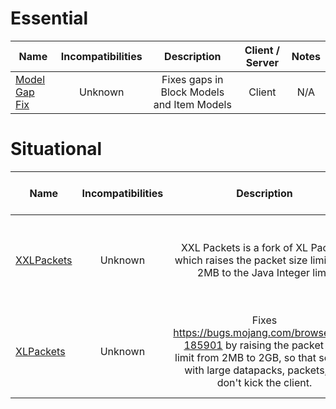 # Essential
| Name | Incompatibilities | Description | Client / Server | Notes |
| --- | :---: | :---: | :---: | :---: |
| [Model Gap Fix](https://modrinth.com/mod/modelfix) | Unknown | Fixes gaps in Block Models and Item Models | Client | N/A |

# Situational
| Name | Incompatibilities | Description | Client / Server | Notes |
| --- | :---: | :---: | :---: | :---: |
| [XXLPackets](https://modrinth.com/mod/SeCuopwJ) | Unknown |  XXL Packets is a fork of XL Packets which raises the packet size limit from 2MB to the Java Integer limit | Both | Same thing as PacketFixer's "Packet too big" fix. I'm not sure if they conflict. |
| [XLPackets](https://www.curseforge.com/minecraft/mc-mods/xl-packets-fabric) | Unknown | Fixes https://bugs.mojang.com/browse/MC-185901 by raising the packet size limit from 2MB to 2GB, so that servers with large datapacks, packets, etc don't kick the client. | Client | Original version of XLPackets. You should use XXLPackets instead. | 